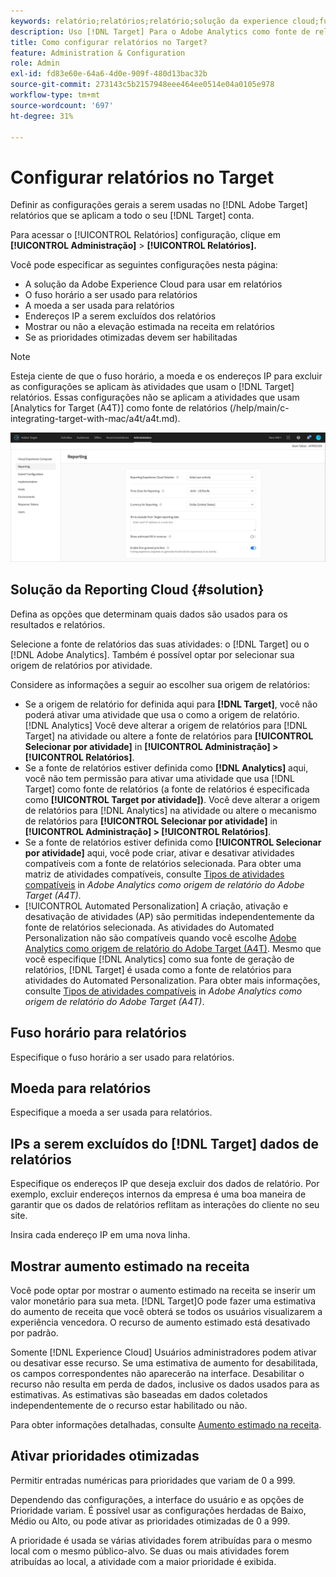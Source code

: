 ```yaml
---
keywords: relatório;relatórios;relatório;solução da experience cloud;fuso horário;fuso horário;moeda;excluir IPs;aumento estimado na receita;receita;aumento na receita;prioridades otimizadas;otimizado
description: Uso [!DNL Target] Para o Adobe Analytics como fonte de relatórios, especifique o fuso horário e o formato da moeda padrão, adicione endereços IP a serem excluídos dos relatórios e muito mais.
title: Como configurar relatórios no Target?
feature: Administration & Configuration
role: Admin
exl-id: fd83e60e-64a6-4d0e-909f-480d13bac32b
source-git-commit: 273143c5b2157948eee464ee0514e04a0105e978
workflow-type: tm+mt
source-wordcount: '697'
ht-degree: 31%

---
```


# Configurar relatórios no Target

Definir as configurações gerais a serem usadas no [!DNL Adobe Target] relatórios que se aplicam a todo o seu [!DNL Target] conta.

Para acessar o [!UICONTROL Relatórios] configuração, clique em **[!UICONTROL Administração]** > **[!UICONTROL Relatórios].**

Você pode especificar as seguintes configurações nesta página:

* A solução da Adobe Experience Cloud para usar em relatórios
* O fuso horário a ser usado para relatórios
* A moeda a ser usada para relatórios
* Endereços IP a serem excluídos dos relatórios
* Mostrar ou não a elevação estimada na receita em relatórios
* Se as prioridades otimizadas devem ser habilitadas

>[!NOTE]
>
>Esteja ciente de que o fuso horário, a moeda e os endereços IP para excluir as configurações se aplicam às atividades que usam o [!DNL Target] relatórios. Essas configurações não se aplicam a atividades que usam [Analytics for Target (A4T)] como fonte de relatórios (/help/main/c-integrating-target-with-mac/a4t/a4t.md).

![Página de relatórios](/help/main/administrating-target/assets/reporting.png)

## Solução da Reporting Cloud {#solution}

Defina as opções que determinam quais dados são usados para os resultados e relatórios.

Selecione a fonte de relatórios das suas atividades: o [!DNL Target] ou o [!DNL Adobe Analytics]. Também é possível optar por selecionar sua origem de relatórios por atividade.

Considere as informações a seguir ao escolher sua origem de relatórios:

* Se a origem de relatório for definida aqui para **[!DNL Target]**, você não poderá ativar uma atividade que usa o como a origem de relatório. [!DNL Analytics] Você deve alterar a origem de relatórios para [!DNL Target] na atividade ou altere a fonte de relatórios para **[!UICONTROL Selecionar por atividade]** in **[!UICONTROL Administração] > [!UICONTROL Relatórios]**.
* Se a fonte de relatórios estiver definida como **[!DNL Analytics]** aqui, você não tem permissão para ativar uma atividade que usa [!DNL Target] como fonte de relatórios (a fonte de relatórios é especificada como **[!UICONTROL Target por atividade])**. Você deve alterar a origem de relatórios para [!DNL Analytics] na atividade ou altere o mecanismo de relatórios para **[!UICONTROL Selecionar por atividade]** in **[!UICONTROL Administração] > [!UICONTROL Relatórios]**.
* Se a fonte de relatórios estiver definida como **[!UICONTROL Selecionar por atividade]** aqui, você pode criar, ativar e desativar atividades compatíveis com a fonte de relatórios selecionada. Para obter uma matriz de atividades compatíveis, consulte [Tipos de atividades compatíveis](/help/main/c-integrating-target-with-mac/a4t/a4t.md#section_F487896214BF4803AF78C552EF1669AA) in *Adobe Analytics como origem de relatório do Adobe Target (A4T)*.
* [!UICONTROL Automated Personalization] A criação, ativação e desativação de atividades (AP) são permitidas independentemente da fonte de relatórios selecionada. As atividades do Automated Personalization não são compatíveis quando você escolhe [Adobe Analytics como origem de relatório do Adobe Target (A4T)](/help/main/c-integrating-target-with-mac/a4t/a4t.md). Mesmo que você especifique [!DNL Analytics] como sua fonte de geração de relatórios, [!DNL Target] é usada como a fonte de relatórios para atividades do Automated Personalization. Para obter mais informações, consulte [Tipos de atividades compatíveis](/help/main/c-integrating-target-with-mac/a4t/a4t.md#section_F487896214BF4803AF78C552EF1669AA) in *Adobe Analytics como origem de relatório do Adobe Target (A4T)*.

## Fuso horário para relatórios

Especifique o fuso horário a ser usado para relatórios.

## Moeda para relatórios

Especifique a moeda a ser usada para relatórios.

## IPs a serem excluídos do [!DNL Target] dados de relatórios

Especifique os endereços IP que deseja excluir dos dados de relatório. Por exemplo, excluir endereços internos da empresa é uma boa maneira de garantir que os dados de relatórios reflitam as interações do cliente no seu site.

Insira cada endereço IP em uma nova linha.

## Mostrar aumento estimado na receita

Você pode optar por mostrar o aumento estimado na receita se inserir um valor monetário para sua meta. [!DNL Target]O pode fazer uma estimativa do aumento de receita que você obterá se todos os usuários visualizarem a experiência vencedora. O recurso de aumento estimado está desativado por padrão.

Somente [!DNL Experience Cloud] Usuários administradores podem ativar ou desativar esse recurso. Se uma estimativa de aumento for desabilitada, os campos correspondentes não aparecerão na interface. Desabilitar o recurso não resulta em perda de dados, inclusive os dados usados para as estimativas. As estimativas são baseadas em dados coletados independentemente de o recurso estar habilitado ou não.

Para obter informações detalhadas, consulte [Aumento estimado na receita](/help/main/administrating-target/r-target-account-preferences/estimating-lift-in-revenue.md).

## Ativar prioridades otimizadas

Permitir entradas numéricas para prioridades que variam de 0 a 999.

Dependendo das configurações, a interface do usuário e as opções de Prioridade variam. É possível usar as configurações herdadas de Baixo, Médio ou Alto, ou pode ativar as prioridades otimizadas de 0 a 999.

A prioridade é usada se várias atividades forem atribuídas para o mesmo local com o mesmo público-alvo. Se duas ou mais atividades forem atribuídas ao local, a atividade com a maior prioridade é exibida.

